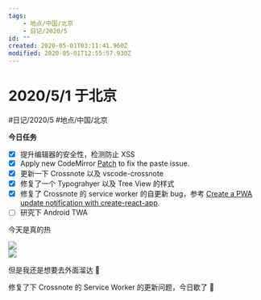 ```yaml
---
tags:
    - 地点/中国/北京
    - 日记/2020/5
id: ""
created: 2020-05-01T03:11:41.960Z
modified: 2020-05-01T12:55:57.930Z
---
```

# 2020/5/1 于北京
#日记/2020/5 #地点/中国/北京 

<!-- @crossnote.comment "id":"4c3b6a36-a255-420e-8fcd-08ccc0be332f" -->  
**今日任务**
* [x] 提升编辑器的安全性，检测防止 XSS
* [x] Apply new CodeMirror [Patch](https://github.com/codemirror/CodeMirror/commit/c41dec13675da74fb575006a502d7daee6abdafe) to fix the paste issue.
* [x] 更新一下 Crossnote 以及 vscode-crossnote
* [x] 修复了一个 Typograhyer  以及 Tree View 的样式 
* [x] 修复了 Crossnote 的 service worker 的自更新 bug，参考 [Create a PWA update notification with create-react-app](https://felixgerschau.com/create-a-pwa-update-notification-with-create-react-app).
* [ ] 研究下 Android TWA

<!-- @timer "date":"Fri May 01 2020 11:12:20 GMT+0800 (China Standard Time)" -->
今天是真的热

![](https://i.loli.net/2020/05/01/MXwtqeaTRbsfA4N.jpg)  
![](https://i.loli.net/2020/05/01/h6ZyzfdbOVTaIlw.jpg)  
<!-- @timer "date":"Fri May 01 2020 17:20:35 GMT+0800 (China Standard Time)" -->
但是我还是想要去外面溜达 :full_moon_with_face: 
<!-- @timer "date":"Fri May 01 2020 20:55:22 GMT+0800 (China Standard Time)" -->
修复了下 Crossnote 的 Service Worker 的更新问题，今日歇了 :full_moon_with_face: 



